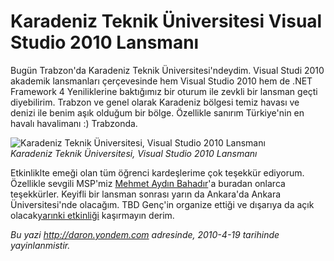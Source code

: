 # Karadeniz Teknik Üniversitesi Visual Studio 2010 Lansmanı 

Bugün Trabzon'da Karadeniz Teknik Üniversitesi'ndeydim. Visual Studi
2010 akademik lansmanları çerçevesinde hem Visual Studio 2010 hem de
.NET Framework 4 Yeniliklerine baktığımız bir oturum ile zevkli bir
lansman geçti diyebilirim. Trabzon ve genel olarak Karadeniz bölgesi
temiz havası ve denizi ile benim aşık olduğum bir bölge. Özellikle
sanırım Türkiye'nin en havalı havalimanı :) Trabzonda.

![Karadeniz Teknik Üniversitesi, Visual Studio 2010
Lansmanı](../media/Karadeniz_Teknik_Universitesi_Visual_Studio_2010_Lansmani/19042010_1.jpg)\
*Karadeniz Teknik Üniversitesi, Visual Studio 2010 Lansmanı*

Etkinliklte emeği olan tüm öğrenci kardeşlerime çok teşekkür ediyorum.
Özellikle sevgili MSP'miz [Mehmet Aydın
Bahadır](http://blog.aydinbahadir.net/)'a buradan onlarca teşekkürler.
Keyifli bir lansman sonrası yarın da Ankara'da Ankara Üniversitesi'nde
olacağım. TBD Genç'in organize ettiği ve dışarıya da açık olacak[yarınki
etkinliği](http://www.tbdgenc.com/2010/04/etkinlik-microsoft-silverlight-ve-sharepoint-egitimi)
kaşırmayın derim.


*Bu yazi http://daron.yondem.com adresinde, 2010-4-19 tarihinde yayinlanmistir.*